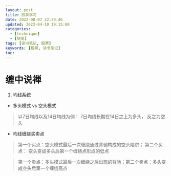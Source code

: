 ```yaml
---
layout: post
title: 股票学习
date: 2022-08-07 22:39:40
updated: 2023-04-10 19:15:00
categories:
  - [technique]
  - [随笔]
tags: [读书笔记, 股票]
keywords: [股票, 读书笔记]
toc:
---
```


# 缠中说禅
1. 均线系统
- 多头模式 vs 空头模式
> 以7日均线以及14日均线为例： 7日均线长期在14日之上为多头， 反之为空头

- 均线缠绕买卖点
> 第一个买点：空头模式最后一次缠绕通过背驰构成的空头陷阱； 第二个买点： 空头变成多头后第一个缠绕点形成的低点

> 第一个卖点：多头模式最后一次缠绕之后出现的背驰；第二个卖点：多头变成空头后第一个缠绕高点

